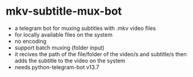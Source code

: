 # mkv-subtitle-mux-bot
- a telegram bot for muxing subtitles with .mkv video files  
- for locally available files on the system
- no encoding
- support batch muxing (folder input)
- it recives the path of the file/folder of the video/s and subtitle/s then adds the subtitle to the video on the system
- needs python-telegram-bot v13.7
